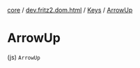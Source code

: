 [core](../../index.md) / [dev.fritz2.dom.html](../index.md) / [Keys](index.md) / [ArrowUp](./-arrow-up.md)

# ArrowUp

(js) `ArrowUp`